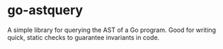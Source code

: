 # go-astquery

A simple library for querying the AST of a Go program. Good for writing quick, static checks to guarantee invariants in
code.
